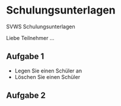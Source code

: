 # Schulungsunterlagen
SVWS Schulungsunterlagen

Liebe Teilnehmer ...

## Aufgabe 1
+ Legen Sie einen Schüler an
+ Löschen Sie einen Schüler

## Aufgabe 2

